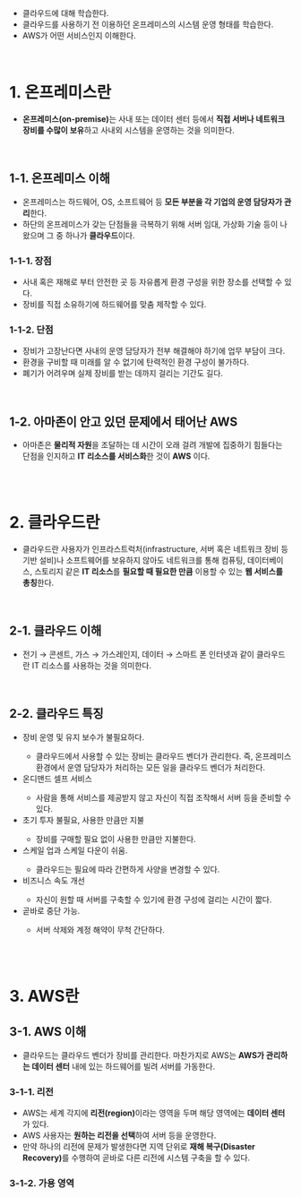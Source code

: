 <ul>
  <li>
    클라우드에 대해 학습한다.
  </li>
  <li>
    클라우드를 사용하기 전 이용하던 온프레미스의 시스템 운영 형태를 학습한다.
  </li>
  <li>
    AWS가 어떤 서비스인지 이해한다.
  </li>
</ul>

<br>

<h1>1. 온프레미스란</h1>
<ul>
  <li>
    <strong>온프레미스(on-premise)</strong>는 사내 또는 데이터 센터 등에서 <strong>직접 서버나 네트워크 장비를 수많이 보유</strong>하고 사내외 시스템을 운영하는 것을 의미한다.
  </li>
</ul>

<br>

<h2>1-1. 온프레미스 이해</h2>
<ul>
  <li>
    온프레미스는 하드웨어, OS, 소프트웨어 등 <strong>모든 부분을 각 기업의 운영 담당자가 관리</strong>한다.
  </li>
  <li>
    하단의 온프레미스가 갖는 단점들을 극복하기 위해 서버 임대, 가상화 기술 등이 나왔으며 그 중 하나가 <strong>클라우드</strong>이다.
  </li>
</ul>

<h3>1-1-1. 장점</h3>
<ul>
  <li>
    사내 혹은 재해로 부터 안전한 곳 등 자유롭게 환경 구성을 위한 장소를 선택할 수 있다.
  </li>
  <li>
    장비를 직접 소유하기에 하드웨어를 맞춤 제작할 수 있다.
  </li>
</ul>
<h3>1-1-2. 단점</h3>
<ul>
  <li>
    장비가 고장난다면 사내의 운영 담당자가 전부 해결해야 하기에 업무 부담이 크다.
  </li>
  <li>
    환경을 구비할 때 미래를 알 수 없기에 탄력적인 환경 구성이 불가하다.
  </li>
  <li>
    폐기가 어려우며 실제 장비를 받는 데까지 걸리는 기간도 길다.
  </li>
</ul>

<br>

<h2>1-2. 아마존이 안고 있던 문제에서 태어난 AWS</h2>
<ul>
  <li>
    아마존은 <strong>물리적 자원</strong>을 조달하는 데 시간이 오래 걸려 개발에 집중하기 힘들다는 단점을 인지하고 <strong>IT 리소스를 서비스화</strong>한 것이 <strong>AWS</strong> 이다.
  </li>
</ul>

<br><br>

<h1>2. 클라우드란</h1>
<ul>
  <li>
    클라우드란 사용자가 인프라스트럭처(infrastructure, 서버 혹은 네트워크 장비 등 기반 설비)나 소프트웨어를 보유하지 않아도 네트워크를 통해 컴퓨팅, 데이터베이스, 스토리지 같은 <strong>IT 리소스</strong>를 <strong>필요할 때 필요한 만큼</strong> 이용할 수 있는 <strong>웹 서비스를 총칭</strong>한다.
  </li>
</ul>

<br>

<h2>2-1. 클라우드 이해</h2>
<ul>
  <li>
    전기 → 콘센트, 가스 → 가스레인지, 데이터 → 스마트 폰 인터넷과 같이 클라우드란 IT 리소스를 사용하는 것을 의미한다.
  </li>
</ul>

<br>

<h2>2-2. 클라우드 특징</h2>
<ul>
  <li>
    장비 운영 및 유지 보수가 불필요하다.
  </li>
    <ul>
      <li>
        클라우드에서 사용할 수 있는 장비는 클라우드 벤더가 관리한다. 즉, 온프레미스 환경에서 운영 담당자가 처리하는 모든 일을 클라우드 벤더가 처리한다.
      </li>
    </ul>
  <li>
    온디맨드 셀프 서비스
  </li>
    <ul>
      <li>
        사람을 통해 서비스를 제공받지 않고 자신이 직접 조작해서 서버 등을 준비할 수 있다.
      </li>
    </ul>
  <li>
    초기 투자 불필요, 사용한 만큼만 지불
  </li>
    <ul>
      <li>
        장비를 구매할 필요 없이 사용한 만큼만 지불한다.
      </li>
    </ul>
  <li>
    스케일 업과 스케일 다운이 쉬움.
  </li>
    <ul>
      <li>
        클라우드는 필요에 따라 간편하게 사양을 변경할 수 있다.
      </li>
    </ul>
  <li>
    비즈니스 속도 개선
  </li>
    <ul>
      <li>
        자신이 원할 때 서버를 구축할 수 있기에 환경 구성에 걸리는 시간이 짧다.
      </li>
    </ul>
  <li>
    곧바로 중단 가능.
  </li>
    <ul>
      <li>
        서버 삭제와 계정 해약이 무척 간단하다.
      </li>
    </ul>
</ul>

<br><br>

<h1>3. AWS란</h1>
<h2>3-1. AWS 이해</h2>
<ul>
  <li>
    클라우드는 클라우드 벤더가 장비를 관리한다. 마찬가지로 AWS는 <strong>AWS가 관리하는 데이터 센터</strong> 내에 있는 하드웨어를 빌려 서버를 가동한다.
  </li>
</ul>

<h3>3-1-1. 리전</h3>
<ul>
  <li>
    AWS는 세계 각지에 <strong>리전(region)</strong>이라는 영역을 두며 해당 영역에는 <strong>데이터 센터</strong>가 있다.
  </li>
  <li>
    AWS 사용자는 <strong>원하는 리전을 선택</strong>하여 서버 등을 운영한다.
  </li>
  <li>
    만약 하나의 리전에 문제가 발생한다면 지역 단위로 <strong>재해 복구(Disaster Recovery)</strong>를 수행하여 곧바로 다른 리전에 시스템 구축을 할 수 있다.
  </li>
</ul>

<h3>3-1-2. 가용 영역</h3>